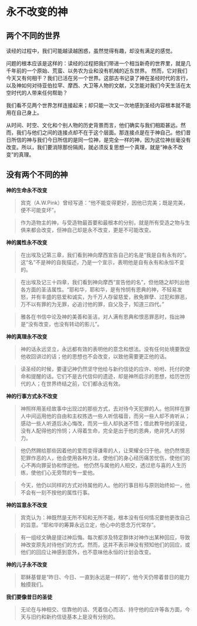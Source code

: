 <link rel="stylesheet" type="text/css" href="../../auto-number.css">

# 永不改变的神

## 两个不同的世界

读经的过程中，我们可能越读越困惑，虽然觉得有趣，却没有满足的感觉。

问题的根本应该是这样的：读经的过程把我们带进一个相当新奇的世界里，就是几千年前的一个原始、荒蛮、以务农为业和没有机械的近东世界。
然而，它对我们今天又有何相干？我们已活在另一个世界。这部古书记录了神在圣经时代的言行，以及神如何对待亚伯拉罕、摩西、大卫等人物的文献，又怎能对我们今天生活在太空时代的人带来任何帮助？

我们看不见两个世界怎样连接起来；却只能一次又一次地感到圣经内容根本就不能用在自己身上。

从时间、时空、文化和个别人物的历史背景而言，他们确实与我们相距甚远。然而，我们与他们之间的连接点却不在于这个层面。那连接点是在于神自己。他们昔日所信的神与我们今日所信的是同一位神，是完全一样的神，因为这位神丝毫没有改变。所以，我们要消除那份隔阂，就必须反复思想一个真理，就是“神永不改变”的真理。

## 没有两个不同的神

**神的生命永不改变**

> 宾克（A.W.Pink）曾经写道：“他不能变得更好，因他已完美；既是完美，便不可能变坏”。

> 作为造物主的神，与受造物最首要和最根本的分别，就是所有受造之物与生俱来都会改变，但神自己却是永不改变，更是不可能改变。

**神的属性永不改变**

> 在出埃及记第三章，我们看到神向摩西宣告自己的名是“我是自有永有的”。这“名”不是神的自我描述，乃是一个宣示，表明他是自有永有和永恒不变的。
    
> 在出埃及记三十四章，我们看到神向摩西“宣告他的名”，但他随之却列出他各方面的圣洁属性。“耶和华，耶和华，是有怜悯有恩典的神，不轻易发怒，并有丰盛的慈爱和诚实，为千万人存留慈爱，赦免罪孽、过犯和罪恶，万不以有罪的为无罪，必追讨他的罪，自父及子，知道三四代。”

> 雅各在书信中论及神的美善和圣洁，对人满有恩典和恨恶罪恶时，指出神是“没有改变，也没有转动的影儿”。

**神的真理永不改变**

> 神的话永远坚立，永远都有效的表明他的意念和想法。没有任何处境要敦促他收回讲过的话；他的思想也不会改变，以致他需要更正他的话。

> 读圣经的时候，要谨记神仍然坚守他给与新约信徒的应许、吩咐、托付的使命和提醒的话。它们不是古代信仰的遗迹，却是神所启示的思想，给历世历代的人；在世界终结之前，它们都永远有效。

**神的行事方式永不改变**

> 神照样用圣经故事中出现过的那些方式，去对待今天犯罪的人。他同样在罪人中间运用他的自由和主权拣选一些人听信福音，而另一些人却不肯听从；感动一些人听道后决心悔改，而另一些人却执迷不悟；借此教导他的圣徒，没有人配得他的怜悯；人得着生命，完全是出于他的恩典，绝非凭人的努力。

> 他仍然赐给那些因着他的爱而变得谦卑的人，让荣耀全归于他。他仍然恨恶犯罪作恶的人，他会使用各种方法，使他们的身心经历痛苦忧伤，使他们的心不再向罪妥协和悖逆他。
> 他仍然与属他的人相交，透过悲与喜的人生历练，使他们心无旁骛的专一爱他。

> 今天，他仍以同样的方式对待属他的人。他的行事目标与原则始终如一，他不会有一刻不按他的属性行事。

**神的旨意永不改变**

> 宾克认为：神既然是无所不知和无所不能，根本没有任何情况要他更改自己的旨意。“耶和华的筹算永远立定，他心中的思念万代常存”。

> 有一组经文确是提过神后悔。每次都涉及特定群体对神作出某种回应，导致神改变原先对待他们的方式。然而，这并不表示神没有预知他们的回应，或他们的回应让神感到意外，也不意味他永恒的计划会改变。

**神的儿子永不改变**

> 耶稣基督是“昨日、今日、一直到永远是一样的”，他今天仍带着昔日的能力触摸我们。

**我们要像昔日的圣徒**

> 无论在与神相交、信靠他的话、凭着信心而活、持守他的应许等各方面，今天与旧约和新约信徒基本上是没有分别的。
